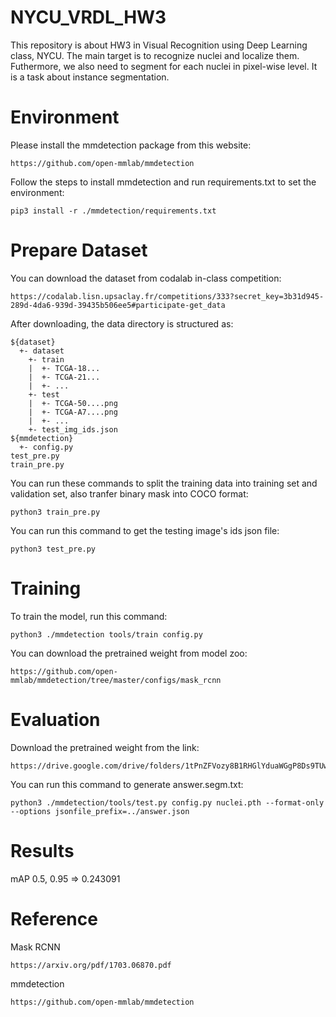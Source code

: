# NYCU_VRDL_HW3
This repository is about HW3 in Visual Recognition using Deep Learning class, NYCU. The main target is to recognize nuclei and localize them. Futhermore, we also need to segment for each nuclei in pixel-wise level. It is a task about instance segmentation.
# Environment
Please install the mmdetection package from this website:
```
https://github.com/open-mmlab/mmdetection
```
Follow the steps to install mmdetection and run requirements.txt to set the environment:
```
pip3 install -r ./mmdetection/requirements.txt
```
# Prepare Dataset
You can download the dataset from codalab in-class competition:
```
https://codalab.lisn.upsaclay.fr/competitions/333?secret_key=3b31d945-289d-4da6-939d-39435b506ee5#participate-get_data
```
After downloading, the data directory is structured as:
```
${dataset}
  +- dataset
    +- train
    |  +- TCGA-18...
    |  +- TCGA-21...
    |  +- ...
    +- test
    |  +- TCGA-50....png
    |  +- TCGA-A7....png
    |  +- ...
    +- test_img_ids.json
${mmdetection}
  +- config.py
test_pre.py
train_pre.py
```
You can run these commands to split the training data into training set and validation set, also tranfer binary mask into COCO format:
```
python3 train_pre.py
```
You can run this command to get the testing image's ids json file:
```
python3 test_pre.py
```
# Training
To train the model, run this command:
```
python3 ./mmdetection tools/train config.py
```
You can download the pretrained weight from model zoo:
```
https://github.com/open-mmlab/mmdetection/tree/master/configs/mask_rcnn
```
# Evaluation
Download the pretrained weight from the link:
```
https://drive.google.com/drive/folders/1tPnZFVozy8B1RHGlYduaWGgP8Ds9TUwo
```
You can run this command to generate answer.segm.txt:
```
python3 ./mmdetection/tools/test.py config.py nuclei.pth --format-only --options jsonfile_prefix=../answer.json
```
# Results
mAP 0.5, 0.95 => 0.243091 <br>
# Reference
Mask RCNN
```
https://arxiv.org/pdf/1703.06870.pdf
```
mmdetection
```
https://github.com/open-mmlab/mmdetection
```
